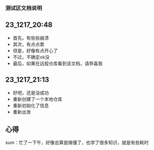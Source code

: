 ### 测试区文档说明
## 23_1217_20:48
- 首先，有些些崩溃
- 其次，有点点累
- 但是，好像有点开心了
- 不过，不确定ok没
- 最后，如果在远程仓库看到该文档，请恭喜我

## 23_1217_21:13
- 好吧，还是没成功
- 重新创建了一个本地仓库
- 重新初始化了信息
- 重新出发

## 心得 
sum：忙了一下午，好像总算是搞懂了，也学了很多知识，就是有些耗时
